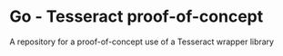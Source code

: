 # Go - Tesseract proof-of-concept
A repository for a proof-of-concept use of a Tesseract wrapper library
